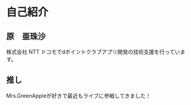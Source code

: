 # 自己紹介

## 原　亜珠沙

株式会社 NTT ドコモでdポイントクラブアプリ開発の技術支援を行っています。

## 推し

Mrs.GreenAppleが好きで最近もライブに参戦してきました！